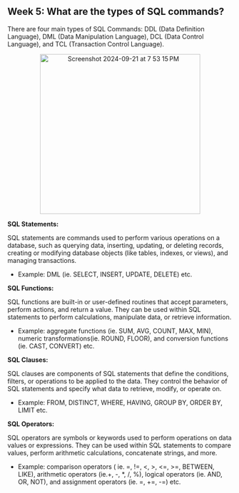 <h2>Week 5: What are the types of SQL commands?</h2>

<p>There are four main types of SQL Commands: DDL (Data Definition Language), DML (Data Manipulation Language), DCL (Data Control Language), and TCL (Transaction Control Language).</p>
<center><img width="359" alt="Screenshot 2024-09-21 at 7 53 15 PM" src="https://github.com/user-attachments/assets/06046194-be7c-47b9-aed4-2dc446112fda"></center>

<b>SQL Statements:</b>
<p>SQL statements are commands used to perform various operations on a database, such as querying data, inserting, updating, or deleting records, creating or modifying database objects (like tables, indexes, or views), and managing transactions.</p> 
<ul><li>Example: DML (ie. SELECT, INSERT, UPDATE, DELETE) etc.</li></ul>

<b>SQL Functions:</b>
<p>SQL functions are built-in or user-defined routines that accept parameters, perform actions, and return a value. They can be used within SQL statements to perform calculations, manipulate data, or retrieve information.</p>
<ul><li>Example: aggregate functions (ie. SUM, AVG, COUNT, MAX, MIN), numeric transformations(ie. ROUND, FLOOR), and conversion functions (ie. CAST, CONVERT) etc.</li></ul>

<b>SQL Clauses:</b>
<p>SQL clauses are components of SQL statements that define the conditions, filters, or operations to be applied to the data. They control the behavior of SQL statements and specify what data to retrieve, modify, or operate on.</p>
<ul><li>Example: FROM, DISTINCT, WHERE, HAVING, GROUP BY, ORDER BY, LIMIT etc. </li></ul>

<b>SQL Operators:</b>
<p>SQL operators are symbols or keywords used to perform operations on data values or expressions. They can be used within SQL statements to compare values, perform arithmetic calculations, concatenate strings, and more.</p>
<ul><li>Example: comparison operators ( ie. =, !=, <, >, <=, >=, BETWEEN, LIKE), arithmetic operators (ie.+, -, *, /, %), logical operators (ie. AND, OR, NOT), and assignment operators (ie. =, +=, -=) etc.</li></ul>
